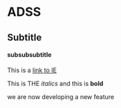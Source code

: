 # ADSS

## Subtitle

#### subsubsubtitle

This is a [link to IE](https://ie.edu)

This is THE *italics* and this is **bold**

we are now developing a new feature
